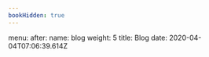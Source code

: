 ```yaml
---
bookHidden: true
---
```

menu:
  after:
    name: blog
    weight: 5
title: Blog
date: 2020-04-04T07:06:39.614Z